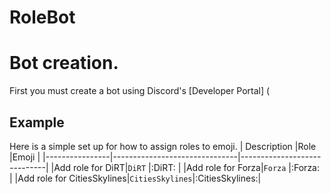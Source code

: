 # RoleBot

# Bot creation. 
First you must create a bot using Discord's [Developer Portal] (



## Example
Here is a simple set up for how to assign roles to emoji.
|     Description           |Role                          |Emoji                         |
|----------------|-------------------------------|-----------------------------|
|Add role for DiRT|`DiRT`            |:DiRT:            |
|Add role for Forza|`Forza`            |:Forza:            |
|Add role for CitiesSkylines|`CitiesSkylines`|:CitiesSkylines:|

<!--stackedit_data:
eyJoaXN0b3J5IjpbLTE0NTIxNzA3MzQsLTE2MDIyMjAzMDddfQ
==
-->